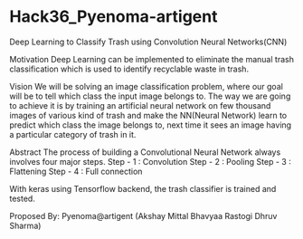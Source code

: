 # Hack36_Pyenoma-artigent

Deep Learning to Classify Trash using Convolution Neural Networks(CNN)

Motivation
Deep Learning can be implemented to eliminate the manual trash classification which is used to identify recyclable waste in trash.

Vision
We will be solving an image classification problem, where our goal will be to tell which class the input image belongs to. The way we are going to achieve it is by training an artificial neural network on few thousand images of various kind of trash and make the NN(Neural Network) learn to predict which class the image belongs to, next time it sees an image having a particular category of trash in it.

Abstract
The process of building a Convolutional Neural Network always involves four major steps.
Step - 1 : Convolution
Step - 2 : Pooling
Step - 3 : Flattening
Step - 4 : Full connection

With keras using Tensorflow backend, the trash classifier is trained and tested.

Proposed By: 
Pyenoma@artigent
(Akshay Mittal 
Bhavyaa Rastogi 
Dhruv Sharma)
